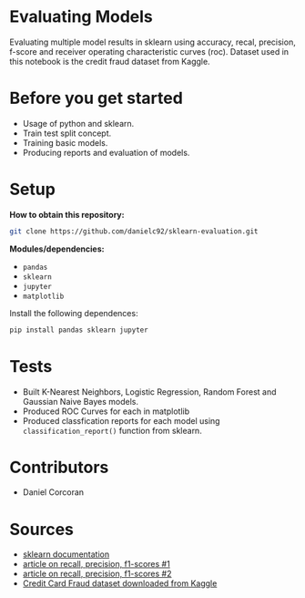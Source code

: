 # Evaluating Models
Evaluating multiple model results in sklearn using accuracy, recal, precision, f-score and receiver operating characteristic curves (roc). Dataset used in this notebook is the credit fraud dataset from Kaggle.

# Before you get started
- Usage of python and sklearn.
- Train test split concept.
- Training basic models.
- Producing reports and evaluation of models.

# Setup
**How to obtain this repository:**
```sh
git clone https://github.com/danielc92/sklearn-evaluation.git
```
**Modules/dependencies:**
- `pandas`
- `sklearn`
- `jupyter`
- `matplotlib`

Install the following dependences:
```sh
pip install pandas sklearn jupyter
```

# Tests
- Built K-Nearest Neighbors, Logistic Regression, Random Forest and Gaussian Naive Bayes models.
- Produced ROC Curves for each in matplotlib
- Produced classfication reports for each model using `classification_report()` function from sklearn.

# Contributors
- Daniel Corcoran

# Sources
- [sklearn documentation](https://scikit-learn.org/)
- [article on recall, precision, f1-scores #1](https://blog.exsilio.com/all/accuracy-precision-recall-f1-score-interpretation-of-performance-measures/)
- [article on recall, precision, f1-scores #2](https://towardsdatascience.com/accuracy-precision-recall-or-f1-331fb37c5cb9)
- [Credit Card Fraud dataset downloaded from Kaggle](https://www.kaggle.com/mlg-ulb/creditcardfraud)
